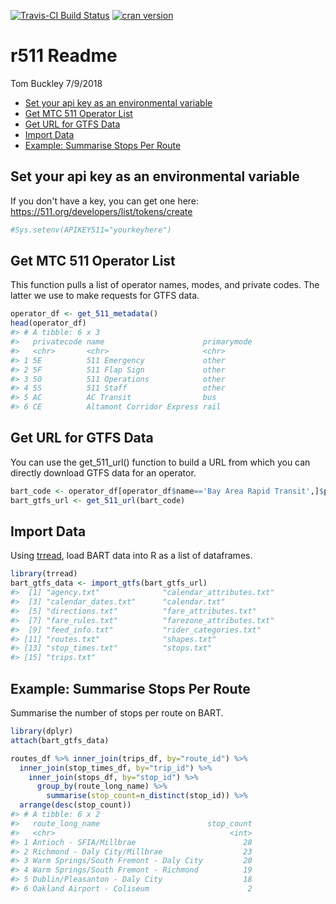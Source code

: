 [![Travis-CI Build Status](https://travis-ci.com/r-gtfs/r511.svg?branch=master)](https://travis-ci.com/r-gtfs/r511)
[![cran version](https://www.r-pkg.org/badges/version/r511)](https://cran.r-project.org/package=r511)

r511 Readme
================
Tom Buckley
7/9/2018

-   [Set your api key as an environmental variable](#set-your-api-key-as-an-environmental-variable)
-   [Get MTC 511 Operator List](#get-mtc-511-operator-list)
-   [Get URL for GTFS Data](#get-url-for-gtfs-data)
-   [Import Data](#import-data)
-   [Example: Summarise Stops Per Route](#example-summarise-stops-per-route)

Set your api key as an environmental variable
---------------------------------------------

If you don't have a key, you can get one here:
<https://511.org/developers/list/tokens/create>

``` r
#Sys.setenv(APIKEY511="yourkeyhere")
```

Get MTC 511 Operator List
-------------------------

This function pulls a list of operator names, modes, and private codes. The latter we use to make requests for GTFS data.

``` r
operator_df <- get_511_metadata()
head(operator_df)
#> # A tibble: 6 x 3
#>   privatecode name                      primarymode
#>   <chr>       <chr>                     <chr>      
#> 1 5E          511 Emergency             other      
#> 2 5F          511 Flap Sign             other      
#> 3 5O          511 Operations            other      
#> 4 5S          511 Staff                 other      
#> 5 AC          AC Transit                bus        
#> 6 CE          Altamont Corridor Express rail
```

Get URL for GTFS Data
---------------------

You can use the get\_511\_url() function to build a URL from which you can directly download GTFS data for an operator.

``` r
bart_code <- operator_df[operator_df$name=='Bay Area Rapid Transit',]$privatecode
bart_gtfs_url <- get_511_url(bart_code)
```

Import Data
-----------

Using [trread](https://github.com/r-gtfs/trread), load BART data into R as a list of dataframes.

``` r
library(trread)
bart_gtfs_data <- import_gtfs(bart_gtfs_url)
#>  [1] "agency.txt"              "calendar_attributes.txt"
#>  [3] "calendar_dates.txt"      "calendar.txt"           
#>  [5] "directions.txt"          "fare_attributes.txt"    
#>  [7] "fare_rules.txt"          "farezone_attributes.txt"
#>  [9] "feed_info.txt"           "rider_categories.txt"   
#> [11] "routes.txt"              "shapes.txt"             
#> [13] "stop_times.txt"          "stops.txt"              
#> [15] "trips.txt"
```

Example: Summarise Stops Per Route
----------------------------------

Summarise the number of stops per route on BART.

``` r
library(dplyr)
attach(bart_gtfs_data)

routes_df %>% inner_join(trips_df, by="route_id") %>%
  inner_join(stop_times_df, by="trip_id") %>% 
    inner_join(stops_df, by="stop_id") %>% 
      group_by(route_long_name) %>%
        summarise(stop_count=n_distinct(stop_id)) %>%
  arrange(desc(stop_count))
#> # A tibble: 6 x 2
#>   route_long_name                        stop_count
#>   <chr>                                       <int>
#> 1 Antioch - SFIA/Millbrae                        28
#> 2 Richmond - Daly City/Millbrae                  23
#> 3 Warm Springs/South Fremont - Daly City         20
#> 4 Warm Springs/South Fremont - Richmond          19
#> 5 Dublin/Pleasanton - Daly City                  18
#> 6 Oakland Airport - Coliseum                      2
```
